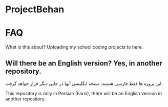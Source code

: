 # ProjectBehan
# FAQ
What is this about?
Uploading my school coding projects to here.

Will there be an English version?
Yes, in another repository.
---
این پروژه ها فقط فارسی هستند، نسخه انگلیسی آنها در جایی دیگر قرار خواهد گرفت.

This repository is only in Persian (Farsi), there will be an English version in another repository.
